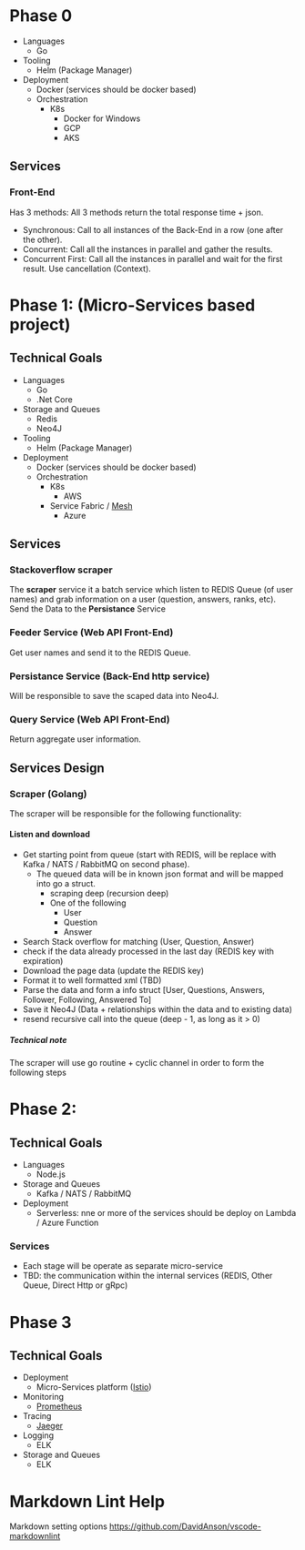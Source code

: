 # Phase 0
- Languages
    - Go
- Tooling
    - Helm (Package Manager)
- Deployment
    - Docker (services should be docker based)
    - Orchestration
        - K8s
            - Docker for Windows
            - GCP
            - AKS

## Services
### Front-End
Has 3 methods:
All 3 methods return the total response time + json.

- Synchronous: Call to all instances of the Back-End in a row (one after the other).
- Concurrent: Call all the instances in parallel and gather the results.
- Concurrent First: Call all the instances in parallel and wait for the first result. Use cancellation (Context).
# Phase 1: (Micro-Services based project)
## Technical Goals
- Languages
    - Go
    - .Net Core
- Storage and Queues
    - Redis
    - Neo4J
- Tooling
    - Helm (Package Manager)
- Deployment
    - Docker (services should be docker based)
    - Orchestration
        - K8s
            - AWS
        - Service Fabric / [Mesh](https://docs.microsoft.com/en-us/azure/service-fabric-mesh/)
            - Azure
## Services
### Stackoverflow scraper
The **scraper** service it a batch service which listen to REDIS Queue (of user names) and grab information on a user (question, answers, ranks, etc).
Send the Data to the **Persistance** Service
### Feeder Service (Web API Front-End)
Get user names and send it to the REDIS Queue.
### Persistance Service (Back-End http service)
Will be responsible to save the scaped data into Neo4J.
### Query Service (Web API Front-End)
Return aggregate user information.
## Services Design
### Scraper (Golang)
The scraper will be responsible for the following functionality:
#### Listen and download
- Get starting point from queue (start with REDIS, will be replace with Kafka / NATS / RabbitMQ on second phase).
    - The queued data will be in known json format and will be mapped into go a struct.
        - scraping deep (recursion deep)
        - One of the following
            - User
            - Question
            - Answer
- Search Stack overflow for matching (User, Question, Answer)
- check if the data already processed in the last day (REDIS key with expiration)
- Download the page data (update the REDIS key)
- Format it to well formatted xml (TBD)
- Parse the data and form a info struct [User, Questions, Answers, Follower, Following, Answered To]
- Save it Neo4J (Data + relationships within the data and to existing data)
- resend recursive call into the queue (deep - 1, as long as it > 0)
##### Technical note
The scraper will use go routine + cyclic channel in order to form the following steps

# Phase 2:
## Technical Goals
- Languages
    - Node.js
- Storage and Queues
    - Kafka / NATS / RabbitMQ
- Deployment
    - Serverless: nne or more of the services should be deploy on Lambda / Azure Function
### Services
- Each stage will be operate as separate micro-service
- TBD: the communication within the internal services (REDIS, Other Queue, Direct Http or gRpc)
# Phase 3
## Technical Goals
- Deployment
    - Micro-Services platform ([Istio](https://istio.io/))
- Monitoring
    - [Prometheus](https://prometheus.io/)
- Tracing
    - [Jaeger](https://github.com/jaegertracing/jaeger)
- Logging
    - ELK
- Storage and Queues
    - ELK

# Markdown Lint Help
Markdown setting options <https://github.com/DavidAnson/vscode-markdownlint>
